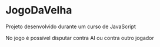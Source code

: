 # JogoDaVelha
Projeto desenvolvido durante um curso de JavaScript

No jogo é possível disputar contra AI ou contra outro jogador
